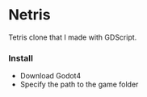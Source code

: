 # Netris
Tetris clone that I made with GDScript.

### Install
- Download Godot4
- Specify the path to the game folder
